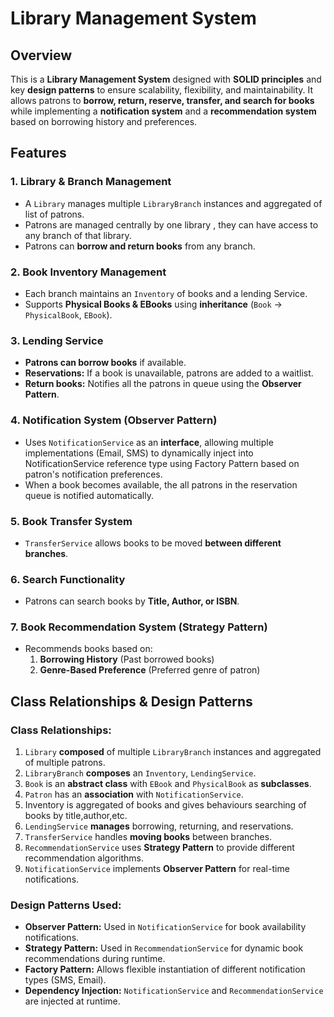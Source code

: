 # Library Management System

## Overview
This is a **Library Management System** designed with **SOLID principles** and key **design patterns** to ensure scalability, flexibility, and maintainability. It allows patrons to **borrow, return, reserve, transfer, and search for books** while implementing a **notification system** and a **recommendation system** based on borrowing history and preferences.

## Features

### 1. **Library & Branch Management**
- A `Library` manages multiple `LibraryBranch` instances and aggregated of list of patrons.
- Patrons are managed centrally by one library , they can have access to any branch of that library.
- Patrons can **borrow and return books** from any branch.

### 2. **Book Inventory Management**
- Each branch maintains an `Inventory` of books and a lending Service.
- Supports **Physical Books & EBooks** using **inheritance** (`Book` -> `PhysicalBook`, `EBook`).

### 3. **Lending Service**
- **Patrons can borrow books** if available.
- **Reservations:** If a book is unavailable, patrons are added to a waitlist.
- **Return books:** Notifies all the patrons in queue using the **Observer Pattern**.

### 4. **Notification System (Observer Pattern)**
- Uses `NotificationService` as an **interface**, allowing multiple implementations (Email, SMS) to dynamically inject into NotificationService reference type using Factory Pattern based on patron's notification preferences.
- When a book becomes available, the all patrons in the reservation queue is notified automatically.

### 5. **Book Transfer System**
- `TransferService` allows books to be moved **between different branches**.

### 6. **Search Functionality**
- Patrons can search books by **Title, Author, or ISBN**.

### 7. **Book Recommendation System (Strategy Pattern)**
- Recommends books based on:
  1. **Borrowing History** (Past borrowed books)
  2. **Genre-Based Preference** (Preferred genre of patron)

## Class Relationships & Design Patterns

### **Class Relationships:**

1. `Library` **composed** of multiple `LibraryBranch` instances and aggregated of multiple patrons.
2. `LibraryBranch` **composes** an `Inventory`, `LendingService`.
3. `Book` is an **abstract class** with `EBook` and `PhysicalBook` as **subclasses**.
4. `Patron` has an **association** with `NotificationService`.
5.  Inventory is aggregated of books and gives behaviours searching of books by title,author,etc.
5. `LendingService` **manages** borrowing, returning, and reservations.
6. `TransferService` handles **moving books** between branches.
7. `RecommendationService` uses **Strategy Pattern** to provide different recommendation algorithms.
8. `NotificationService` implements **Observer Pattern** for real-time notifications.

### **Design Patterns Used:**

- **Observer Pattern:** Used in `NotificationService` for book availability notifications.
- **Strategy Pattern:** Used in `RecommendationService` for dynamic book recommendations during runtime.
- **Factory Pattern:** Allows flexible instantiation of different notification types (SMS, Email).
- **Dependency Injection:** `NotificationService` and `RecommendationService` are injected at runtime.


